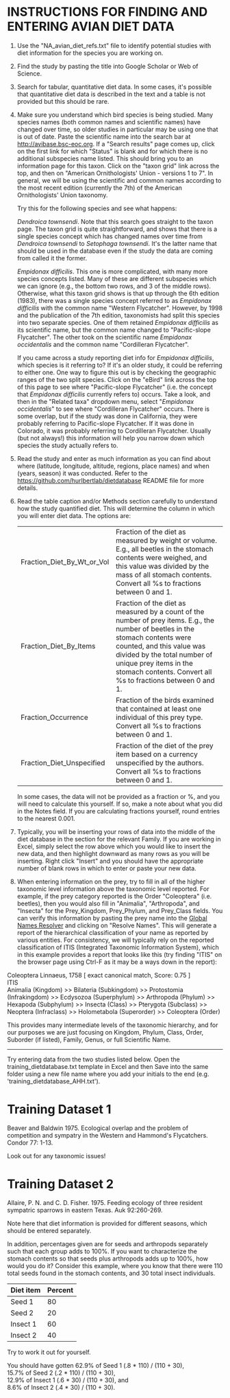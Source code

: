 INSTRUCTIONS FOR FINDING AND ENTERING AVIAN DIET DATA
=====================================================

1. Use the "NA_avian_diet_refs.txt" file to identify potential studies with diet
information for the species you are working on.

2. Find the study by pasting the title into Google Scholar or Web of Science.

3. Search for tabular, quantitative diet data. In some cases, it's possible
that quantitative diet data is described in the text and a table is not provided
but this should be rare.

4. Make sure you understand which bird species is being studied. Many species
names (both common names and scientific names) have changed over time, so older
studies in particular may be using one that is out of date. Paste the scientific
name into the search bar at http://avibase.bsc-eoc.org. If a "Search results"
page comes up, click on the first link for which "Status" is blank and for
which there is no additional subspecies name listed. This should bring you to an
information page for this taxon. Click on the "taxon grid" link across the top,
and then on "American Ornithologists' Union - versions 1 to 7". In general, we
will be using the scientific and common names according to the most recent
edition (currently the 7th) of the American Ornithologists' Union taxonomy.

    Try this for the following species and see what happens: 

    *Dendroica townsendi*. Note that this search goes straight to the taxon page. 
    The taxon grid is quite straightforward, and shows that there is a single 
    species concept which has changed names over time from *Dendroica townsendi* to 
    *Setophaga townsendi*. It's the latter name that should be used in the database
    even if the study the data are coming from called it the former.
 
    *Empidonax difficilis*. This one is more complicated, with many more species 
    concepts listed. Many of these are different subspecies which we can ignore 
    (e.g., the bottom two rows, and 3 of the middle rows). Otherwise, what this
    taxon grid shows is that up through the 6th edition (1983), there was a single
    species concept referred to as *Empidonax difficilis* with the common name 
    "Western Flycatcher". However, by 1998 and the publication of the 7th edition,
    taxonomists had split this species into two separate species. One of them
    retained *Empidonax difficilis* as its scientific name, but the common name
    changed to "Pacific-slope Flycatcher". The other took on the scientific name
    *Empidonax occidentalis* and the common name "Cordilleran Flycatcher". 

    If you came across a study reporting diet info for *Empidonax difficilis*, 
    which species is it referring to? If it's an older study, it could be referring
    to either one. One way to figure this out is by checking the geographic ranges
    of the two split species. Click on the "eBird" link across the top of this page
    to see where "Pacific-slope Flycatcher" (i.e. the concept that *Empidonax
    difficilis* currently refers to) occurs. Take a look, and then in the "Related 
    taxa" dropdown menu, select "*Empidonax occidentalis*" to see where "Cordilleran
    Flycatcher" occurs. There is some overlap, but if the study was done in
    California, they were probably referring to Pacific-slope Flycatcher. If it was
    done in Colorado, it was probably referring to Cordilleran Flycatcher. Usually 
    (but not always!) this information will help you narrow down which species
    the study actually refers to.

5. Read the study and enter as much information as you can find about where 
(latitude, longitude, altitude, regions, place names) and when (years, season) 
it was conducted. Refer to the https://github.com/hurlbertlab/dietdatabase 
README file for more details.

6. Read the table caption and/or Methods section carefully to understand how
the study quantified diet. This will determine the column in which you will 
enter diet data. The options are: 

    <table>
      <tr>
        <td>Fraction_Diet_By_Wt_or_Vol</td>
        <td>Fraction of the diet as measured by weight or volume. E.g., all beetles 
        in the stomach contents were weighed, and this value was divided by the mass
        of all stomach contents. Convert all %s to fractions between 0 and 1.</td>
      </tr>
      <tr>
        <td>Fraction_Diet_By_Items</td>
        <td>Fraction of the diet as measured by a count of the number of prey items. 
        E.g., the number of beetles in the stomach contents were counted, and this 
        value was divided by the total number of unique prey items in the stomach 
        contents. Convert all %s to fractions between 0 and 1.</td>
      </tr>
      <tr>
        <td>Fraction_Occurrence</td>
        <td>Fraction of the birds examined that contained at least one individual of 
        this prey type.  Convert all %s to fractions between 0 and 1.</td>
      </tr>
      <tr>
        <td>Fraction_Diet_Unspecified</td>
        <td>Fraction of the diet of the prey item based on a currency unspecified by 
        the authors.  Convert all %s to fractions between 0 and 1.</td>
      </tr>
      <tr>
    </table>

    In some cases, the data will not be provided as a fraction or %, and you will 
    need to calculate this yourself. If so, make a note about what you did in the
    Notes field. If you are calculating fractions yourself, round entries to the 
    nearest 0.001.

7. Typically, you will be inserting your rows of data into the middle of the 
diet database in the section for the relevant Family. If you are working in
Excel, simply select the row above which you would like to insert the new data,
and then highlight downward as many rows as you will be inserting. Right click
"Insert" and you should have the appropriate number of blank rows in which to
enter or paste your new data.

8. When entering information on the prey, try to fill in all of the higher taxonomic level 
information above the taxonomic level reported. For example, if the prey category reported is the Order "Coleoptera" 
(i.e. beetles), then you would also fill in "Animalia", "Arthropoda", and "Insecta" for the 
Prey_Kingdom, Prey_Phylum, and Prey_Class fields. You can verify this information by pasting
the prey name into the [Global Names Resolver](http://resolver.globalnames.biodinfo.org/) and 
clicking on "Resolve Names". This will generate a report of the hierarchical classification
of your name as reported by various entities. For consistency, we will typically rely on the 
reported classification of ITIS (Integrated Taxonomic Information System), which in
this example provides a report that looks like this (try finding "ITIS" on the browser page 
using Ctrl-F as it may be a ways down in the report):

Coleoptera Linnaeus, 1758 [ exact canonical match, Score: 0.75 ]  
ITIS  
Animalia (Kingdom) >> Bilateria (Subkingdom) >> Protostomia (Infrakingdom) >> Ecdysozoa (Superphylum) >> Arthropoda (Phylum) >> Hexapoda (Subphylum) >> Insecta (Class) >> Pterygota (Subclass) >> Neoptera (Infraclass) >> Holometabola (Superorder) >> Coleoptera (Order)

This provides many intermediate levels of the taxonomic hierarchy, and for our purposes we are just focusing on 
Kingdom, Phylum, Class, Order, Suborder (if listed), Family, Genus, or full Scientific Name.


---

Try entering data from the two studies listed below. Open the training_dietdatabase.txt
template in Excel and then Save into the same folder using a new file name where you add 
your initials to the end (e.g. 'training_dietdatabase_AHH.txt').

# Training Dataset 1

Beaver and Baldwin 1975. Ecological overlap and the problem of competition and sympatry
in the Western and Hammond's Flycatchers. Condor 77: 1-13.

Look out for any taxonomic issues!

# Training Dataset 2

Allaire, P. N. and C. D. Fisher. 1975. Feeding ecology of three resident sympatric 
sparrows in eastern Texas. Auk 92:260-269.

Note here that diet information is provided for different seasons, which should be
entered separately. 

In addition, percentages given are for seeds and arthropods separately such that 
each group adds to 100%. If you want to characterize the stomach contents so that
seeds plus arthropods adds up to 100%, how would you do it? Consider this example,
where you know that there were 110 total seeds found in the stomach contents, and 30
total insect individuals.

| Diet item | Percent |
|----------|---------|
| Seed 1   | 80 |
| Seed 2   | 20 |
| Insect 1 | 60 |
| Insect 2 | 40 |

Try to work it out for yourself.

You should have gotten 62.9% of Seed 1 (.8 * 110) / (110 + 30),  
15.7% of Seed 2 (.2 * 110) / (110 + 30),  
12.9% of Insect 1 (.6 * 30) / (110 + 30), and   
8.6% of Insect 2 (.4 * 30) / (110 + 30).
